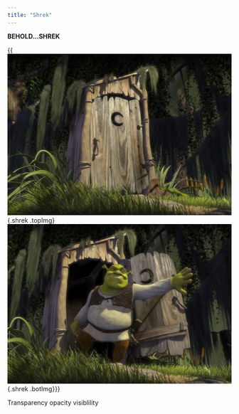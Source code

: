 ```yaml
---
title: "Shrek"
---
```


**BEHOLD...SHREK**

{{![](shrek_closed.png)
{.shrek .topImg}
![](shrek_open.png)
{.shrek .botImg}}}

Transparency
opacity
visiblility